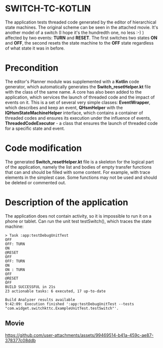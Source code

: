 # SWITCH-TC-KOTLIN

The application tests threaded code generated by the editor of hierarchical state machines. The original scheme can be seen in the attached movie. It's another model of a switch (I hope it's the hundredth one, no less :-) ) affected by two events: __TURN__ and __RESET__. The first switches two states __ON__ and __OFF__, the second resets the state machine to the __OFF__ state regardless of what state it was in before.

# Precondition

The editor's Planner module was supplemented with a __Kotlin__ code generator, which automatically generates the __Switch_resetHelper.kt__ file with the class of the same name. A core has also been added to the application, which services the launch of threaded code and the impact of events on it. This is a set of several very simple classes: __EventWrapper__, which describes and keep an event, __QHsmHelper__ with the __IQHsmStateMachineHelper__ interface, which contains a container of threaded codes and ensures its execution under the influence of events, __ThreadedCodeExecutor__ - a class that ensures the launch of threaded code for a specific state and event.

# Code modification

The generated __Switch_resetHelper.kt__ file is a skeleton for the logical part of the application, namely the list and bodies of empty transfer functions that can and should be filled with some content. For example, with trace elements in the simplest case. Some functions may not be used and should be deleted or commented out.

# Description of the application

The application does not contain activity, so it is impossible to run it on a phone or tablet. Can run the unit test testSwitch(), which traces the state machine:

```
> Task :app:testDebugUnitTest
OFF
OFF: TURN
ON 
@RESET
OFF
OFF: TURN
ON 
ON : TURN
OFF
@RESET
OFF
BUILD SUCCESSFUL in 21s
23 actionable tasks: 6 executed, 17 up-to-date

Build Analyzer results available
9:42:09: Execution finished ':app:testDebugUnitTest --tests "com.widget.switchkttc.ExampleUnitTest.testSwitch"'.
```

## Movie

https://github.com/user-attachments/assets/99469514-b41a-459c-ae87-378377c08ddb

